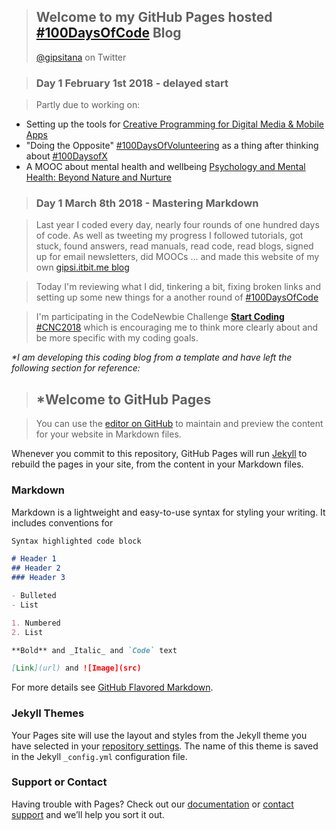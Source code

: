 > ## Welcome to my GitHub Pages hosted [#100DaysOfCode](http://www.100daysofcode.com/) Blog
> [@gipsitana](https://twitter.com/gipsitana) on Twitter

> ### Day 1 February 1st 2018 - delayed start

> Partly due to working on:

- Setting up the tools for [Creative Programming for Digital Media & Mobile Apps](https://www.mooc-list.com/course/creative-programming-digital-media-mobile-apps-coursera)
- "Doing the Opposite" [#100DaysOfVolunteering](gipsi.github.io/snowtrees_20180227.jpg)
 as a thing after thinking about [#100DaysofX](http://www.100daysofx.com/)
- A MOOC about mental health and wellbeing [Psychology and Mental Health: Beyond Nature and Nurture](https://www.futurelearn.com/courses/mental-health-and-well-being)

> ### Day 1 March 8th 2018 - Mastering Markdown

> Last year I coded every day, nearly four rounds of one hundred days of code. As well as tweeting my progress I followed tutorials, got stuck, found answers, read manuals, read code, read blogs, signed up for email newsletters, did MOOCs ... and made this 
website of my own [gipsi.itbit.me blog](http://gipsi.itbit.me)

> Today I'm reviewing what I did, tinkering a bit, fixing broken links and setting up some new things for a another round of [#100DaysOfCode](http://www.100daysofcode.com/)

> I'm participating in the CodeNewbie Challenge [**Start Coding** #CNC2018](http://2018.codenewbie.org/) which is encouraging me to think more clearly about and be more specific with my coding goals.
>

 _*I am developing this coding blog from a template and have left the following section for reference:_

> ## *Welcome to GitHub Pages
 
> You can use the [editor on GitHub](https://github.com/gipsi/gipsi.github.io/edit/master/README.md) to maintain and preview the content for your website in Markdown files.

Whenever you commit to this repository, GitHub Pages will run [Jekyll](https://jekyllrb.com/) to rebuild the pages in your site, from the content in your Markdown files.

### Markdown

Markdown is a lightweight and easy-to-use syntax for styling your writing. It includes conventions for

```markdown
Syntax highlighted code block

# Header 1
## Header 2
### Header 3

- Bulleted
- List

1. Numbered
2. List

**Bold** and _Italic_ and `Code` text

[Link](url) and ![Image](src)
```

For more details see [GitHub Flavored Markdown](https://guides.github.com/features/mastering-markdown/).

### Jekyll Themes

Your Pages site will use the layout and styles from the Jekyll theme you have selected in your [repository settings](https://github.com/gipsi/gipsi.github.io/settings). The name of this theme is saved in the Jekyll `_config.yml` configuration file.

### Support or Contact

Having trouble with Pages? Check out our [documentation](https://help.github.com/categories/github-pages-basics/) or [contact support](https://github.com/contact) and we’ll help you sort it out.


